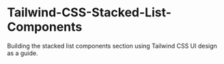 # Tailwind-CSS-Stacked-List-Components
Building the stacked list components section using Tailwind CSS UI design as a guide.
